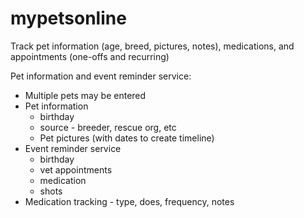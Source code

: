 mypetsonline
============

Track pet information (age, breed, pictures, notes), medications, and appointments (one-offs and recurring)

Pet information and event reminder service:
* Multiple pets may be entered
* Pet information
  * birthday
  * source - breeder, rescue org, etc
  * Pet pictures (with dates to create timeline)
* Event reminder service
  * birthday
  * vet appointments
  * medication
  * shots
* Medication tracking - type, does, frequency, notes

